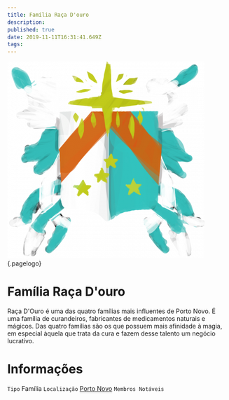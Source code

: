 ```yaml
---
title: Família Raça D'ouro
description: 
published: true
date: 2019-11-11T16:31:41.649Z
tags: 
---
```


<!-- SUBTITLE: Visão geral sobre Família Raça D'ouro -->
![D 3 Dd 54 F 8 B 3 A 7 Cb 46 Be 027786 Df 73 Cf 55](/uploads/bandeiras/d-3-dd-54-f-8-b-3-a-7-cb-46-be-027786-df-73-cf-55.png "D 3 Dd 54 F 8 B 3 A 7 Cb 46 Be 027786 Df 73 Cf 55"){.pagelogo}

# Família Raça D'ouro
Raça D'Ouro é uma das quatro famílias mais influentes de Porto Novo. É uma família de curandeiros, fabricantes de medicamentos naturais e mágicos. Das quatro famílias são os que possuem mais afinidade à magia, em especial àquela que trata da cura e fazem desse talento um negócio lucrativo.

# Informações
`Tipo` Família
`Localização` [Porto Novo]()
`Membros Notáveis`

